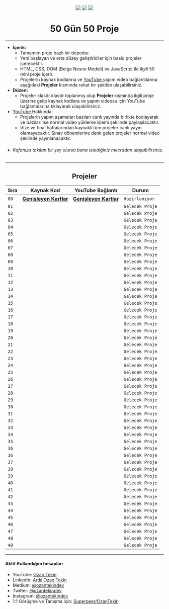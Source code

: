 <div align= "center">
<img  src="https://skillicons.dev/icons?i=html" /> <img  src="https://skillicons.dev/icons?i=css" /> <img  src="https://skillicons.dev/icons?i=js" /> 
<h1>50 Gün 50 Proje</h1>
</div>

<hr/>

- <b> İçerik: </b>
  - Tamamen proje bazlı bir depodur.
  - Yeni başlayan ve orta düzey geliştiriciler için basic projeler içerecektir.
  - HTML, CSS, DOM (Belge Nesne Modeli) ve JavaScript ile ilgili 50 mini proje içerir.
  - Projelerin kaynak kodlarına ve <a href="https://www.youtube.com/channel/UC86HNI5ZoebM7zqAVQt6ouw"> YouTube </a> yapım video bağlantılarına aşağıdaki <b>Projeler</b> kısmında rahat bir şekilde ulaşabilirsiniz.
- <b> Düzen: </b>
  - Projeler klasör klasör toplanmış olup <b> Projeler </b> kısmında ilgili proje üzerine gelip kaynak kodlara ve yapım videosu için YouTube bağlantalarına tıklayarak ulaşabilirsiniz.
- <a href="https://www.youtube.com/channel/UC86HNI5ZoebM7zqAVQt6ouw"> YouTube </a> Hakkında:
  - Projelerin yapım aşamaları bazıları canlı yayında birlikte kodlayarak ve bazıları ise normal video yükleme işlemi şeklinde paylaşılacaktır.
  - Vize ve final haftalarından kaynaklı tüm projeler canlı yayın olamayacaktır. Sınav dönemlerine denk gelen projeler normal video şeklinde yayınlanacaktır.
- ###### Kafanıza takılan bir şey olursa bana istediğiniz mecradan ulaşabilirsiniz.

<hr/>

<h2 align="center"> Projeler </h2>

| Sıra | Kaynak Kod                 | YouTube Bağlantı           | Durum           |
| ---- | -------------------------- | -------------------------- | --------------- |
| `00` | **[Genişleyen Kartlar]()** | **[Genişleyen Kartlar]()** | `Hazırlanıyor`  |
| `01` | **[]()**                   | **[]()**                   | `Gelecek Proje` |
| `02` | **[]()**                   | **[]()**                   | `Gelecek Proje` |
| `03` | **[]()**                   | **[]()**                   | `Gelecek Proje` |
| `04` | **[]()**                   | **[]()**                   | `Gelecek Proje` |
| `05` | **[]()**                   | **[]()**                   | `Gelecek Proje` |
| `06` | **[]()**                   | **[]()**                   | `Gelecek Proje` |
| `07` | **[]()**                   | **[]()**                   | `Gelecek Proje` |
| `08` | **[]()**                   | **[]()**                   | `Gelecek Proje` |
| `09` | **[]()**                   | **[]()**                   | `Gelecek Proje` |
| `10` | **[]()**                   | **[]()**                   | `Gelecek Proje` |
| `11` | **[]()**                   | **[]()**                   | `Gelecek Proje` |
| `12` | **[]()**                   | **[]()**                   | `Gelecek Proje` |
| `13` | **[]()**                   | **[]()**                   | `Gelecek Proje` |
| `14` | **[]()**                   | **[]()**                   | `Gelecek Proje` |
| `15` | **[]()**                   | **[]()**                   | `Gelecek Proje` |
| `16` | **[]()**                   | **[]()**                   | `Gelecek Proje` |
| `17` | **[]()**                   | **[]()**                   | `Gelecek Proje` |
| `18` | **[]()**                   | **[]()**                   | `Gelecek Proje` |
| `19` | **[]()**                   | **[]()**                   | `Gelecek Proje` |
| `20` | **[]()**                   | **[]()**                   | `Gelecek Proje` |
| `21` | **[]()**                   | **[]()**                   | `Gelecek Proje` |
| `22` | **[]()**                   | **[]()**                   | `Gelecek Proje` |
| `23` | **[]()**                   | **[]()**                   | `Gelecek Proje` |
| `24` | **[]()**                   | **[]()**                   | `Gelecek Proje` |
| `25` | **[]()**                   | **[]()**                   | `Gelecek Proje` |
| `26` | **[]()**                   | **[]()**                   | `Gelecek Proje` |
| `27` | **[]()**                   | **[]()**                   | `Gelecek Proje` |
| `28` | **[]()**                   | **[]()**                   | `Gelecek Proje` |
| `29` | **[]()**                   | **[]()**                   | `Gelecek Proje` |
| `30` | **[]()**                   | **[]()**                   | `Gelecek Proje` |
| `31` | **[]()**                   | **[]()**                   | `Gelecek Proje` |
| `32` | **[]()**                   | **[]()**                   | `Gelecek Proje` |
| `33` | **[]()**                   | **[]()**                   | `Gelecek Proje` |
| `34` | **[]()**                   | **[]()**                   | `Gelecek Proje` |
| `35` | **[]()**                   | **[]()**                   | `Gelecek Proje` |
| `36` | **[]()**                   | **[]()**                   | `Gelecek Proje` |
| `36` | **[]()**                   | **[]()**                   | `Gelecek Proje` |
| `37` | **[]()**                   | **[]()**                   | `Gelecek Proje` |
| `38` | **[]()**                   | **[]()**                   | `Gelecek Proje` |
| `39` | **[]()**                   | **[]()**                   | `Gelecek Proje` |
| `40` | **[]()**                   | **[]()**                   | `Gelecek Proje` |
| `41` | **[]()**                   | **[]()**                   | `Gelecek Proje` |
| `42` | **[]()**                   | **[]()**                   | `Gelecek Proje` |
| `43` | **[]()**                   | **[]()**                   | `Gelecek Proje` |
| `44` | **[]()**                   | **[]()**                   | `Gelecek Proje` |
| `45` | **[]()**                   | **[]()**                   | `Gelecek Proje` |
| `46` | **[]()**                   | **[]()**                   | `Gelecek Proje` |
| `47` | **[]()**                   | **[]()**                   | `Gelecek Proje` |
| `48` | **[]()**                   | **[]()**                   | `Gelecek Proje` |
| `49` | **[]()**                   | **[]()**                   | `Gelecek Proje` |

<hr/>

<h4> Aktif Kullandığım hesaplar:</h4>

- YouTube: <a href="https://www.youtube.com/c/OzanTekin">Ozan Tekin</a>
- LinkedIn: <a href="https://www.linkedin.com/in/ardilozantekin/">Ardıl Ozan Tekin</a>
- Medium: <a href="https://medium.com/@ozantekindev">@ozantekindev</a>
- Twitter: <a href="https://twitter.com/ozantekindev">@ozantekindev</a>
- Instagram: <a href="https://www.instagram.com/ozantekindev/">@ozantekindev</a>
- 1:1 Görüşme ve Tanışma için: <a href="https://superpeer.com/ozantekin">Superpeer/OzanTekin</a>
